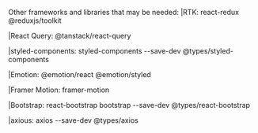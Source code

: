 Other frameworks and libraries that may be needed:
|RTK:
react-redux
@reduxjs/toolkit

|React Query:
@tanstack/react-query

|styled-components:
styled-components
--save-dev @types/styled-components

|Emotion:
@emotion/react @emotion/styled

|Framer Motion:
framer-motion

|Bootstrap:
react-bootstrap bootstrap
--save-dev @types/react-bootstrap

|axious:
axios
--save-dev @types/axios